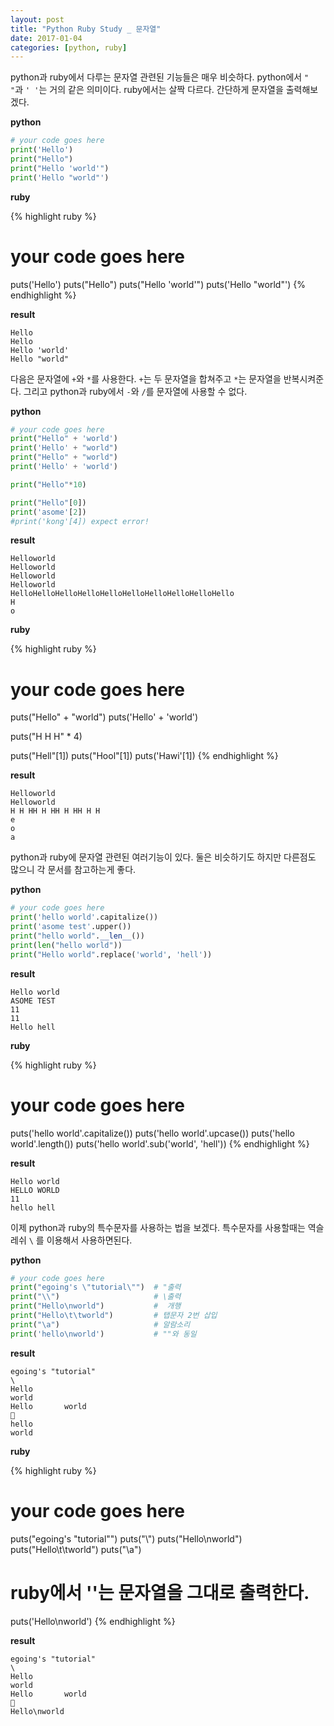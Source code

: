 ```yaml
---
layout: post
title: "Python Ruby Study _ 문자열"
date: 2017-01-04
categories: [python, ruby]
---
```


python과 ruby에서 다루는 문자열 관련된 기능들은 매우 비슷하다.
python에서 `" "`과 `' '`는 거의 같은 의미이다. ruby에서는 살짝 다르다.
간단하게 문자열을 출력해보겠다.

**python**

```python
# your code goes here
print('Hello')
print("Hello")
print("Hello 'world'")
print('Hello "world"')
```

**ruby**

{% highlight ruby %}
# your code goes here
puts('Hello')
puts("Hello")
puts("Hello 'world'")
puts('Hello "world"')
{% endhighlight %}

**result**

```
Hello
Hello
Hello 'world'
Hello "world"
```


다음은 문자열에 `+`와 `*`를 사용한다. `+`는 두 문자열을 합쳐주고 `*`는 문자열을 반복시켜준다.
그리고 python과 ruby에서 `-`와 `/`를 문자열에 사용할 수 없다.

**python**

```python
# your code goes here
print("Hello" + 'world')
print('Hello' + "world")
print("Hello" + "world")
print('Hello' + 'world')

print("Hello"*10)

print("Hello"[0])
print('asome'[2])
#print('kong'[4]) expect error!
```

**result**

```
Helloworld
Helloworld
Helloworld
Helloworld
HelloHelloHelloHelloHelloHelloHelloHelloHelloHello
H
o
```

**ruby**

{% highlight ruby %}
# your code goes here
puts("Hello" + "world")
puts('Hello' + 'world')

puts("H H H" * 4)

puts("Hell"[1])
puts("Hool"[1])
puts('Hawi'[1])
{% endhighlight %}

**result**

```
Helloworld
Helloworld
H H HH H HH H HH H H
e
o
a
```


python과 ruby에 문자열 관련된 여러기능이 있다. 둘은 비슷하기도 하지만 다른점도 많으니
각 문서를 참고하는게 좋다.

**python**

```python
# your code goes here
print('hello world'.capitalize())
print('asome test'.upper())
print("hello world".__len__())
print(len("hello world"))
print("Hello world".replace('world', 'hell'))
```

**result**

```
Hello world
ASOME TEST
11
11
Hello hell

```

**ruby**

{% highlight ruby %}
# your code goes here
puts('hello world'.capitalize())
puts('hello world'.upcase())
puts('hello world'.length())
puts('hello world'.sub('world', 'hell'))
{% endhighlight %}

**result**

```
Hello world
HELLO WORLD
11
hello hell
```


이제 python과 ruby의 특수문자를 사용하는 법을 보겠다. 특수문자를 사용할때는
역슬레쉬 `\` 를 이용해서 사용하면된다.

**python**

```python
# your code goes here
print("egoing's \"tutorial\"")  # "출력
print("\\")                     # \출력
print("Hello\nworld")           #  개행
print("Hello\t\tworld")         # 탭문자 2번 삽입
print("\a")                     # 알람소리
print('hello\nworld')           # ""와 동일
```

**result**

```
egoing's "tutorial"
\
Hello
world
Hello		world

hello
world

```

**ruby**

{% highlight ruby %}
# your code goes here
puts("egoing's \"tutorial\"")
puts("\\")
puts("Hello\nworld")
puts("Hello\t\tworld")
puts("\a")
# ruby에서 ''는 문자열을 그대로 출력한다.
puts('Hello\nworld')
{% endhighlight %}

**result**

```
egoing's "tutorial"
\
Hello
world
Hello		world

Hello\nworld
```
